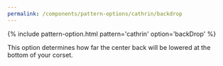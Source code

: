```yaml
---
permalink: /components/pattern-options/cathrin/backdrop
---
```

{% include pattern-option.html pattern='cathrin' option='backDrop' %}

This option determines how far the center back will be lowered at the bottom of your corset.
